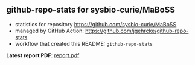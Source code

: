 ## github-repo-stats for sysbio-curie/MaBoSS

- statistics for repository https://github.com/sysbio-curie/MaBoSS
- managed by GitHub Action: https://github.com/jgehrcke/github-repo-stats
- workflow that created this README: `github-repo-stats`

**Latest report PDF**: [report.pdf](https://github.com/sysbio-curie/MaBoSS/raw/github-repo-stats/sysbio-curie/MaBoSS/latest-report/report.pdf)

